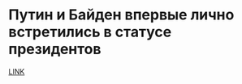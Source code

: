 # Путин и Байден впервые лично встретились в статусе президентов



[LINK](https://varlamov.ru/4292340.html)